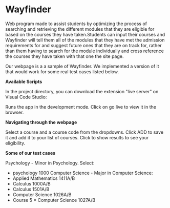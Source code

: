 # Wayfinder
Web program made to assist students by optimizing the process of searching and retrieving the different modules that they are eligible for based on the courses they have taken.Students can input their courses and Wayfinder will tell them all of the modules that they have met the admission requirements for and suggest future ones that they are on track for, rather than them having to search for the module individually and cross reference the courses they have taken with that one the site page.

Our webpage is a a sample of Wayfinder. We implemented a version of it that would work for some real test cases listed below.

**Available Scripts**

In the project directory, you can download the extension "live server" on Visual Code Studio:

Runs the app in the development mode.
Click on go live to view it in the browser.


**Navigating through the webpage**

Select a course and a course code from the dropdowns.
Click ADD to save it and add it to your list of courses.
Click to show results to see your eligibility.

**Some of our test cases**

Psychology - Minor in Psychology. Select:
  - psychology 1000
Computer Science - Major in Computer Science:
   - Applied Mathematics 1411A/B
   - Calculus 1000A/B
   - Calculus 1501A/B
   - Computer Science 1026A/B
   - Course 5 = Computer Science 1027A/B




